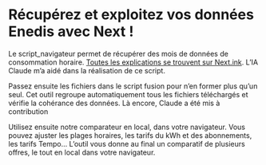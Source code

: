 # Récupérez et exploitez vos données Enedis avec Next !

Le script_navigateur permet de récupérer des mois de données de consommation horaire. [Toutes les explications se trouvent sur Next.ink]([url](https://next.ink/)). L’IA Claude m’a aidé dans la réalisation de ce script.

Passez ensuite les fichiers dans le script fusion pour n’en former plus qu’un seul. Cet outil regroupe automatiquement tous les fichiers téléchargés et vérifie la cohérance des données. Là encore, Claude a été mis à contribution

Utilisez ensuite notre comparateur en local, dans votre navigateur. Vous pouvez ajuster les plages horaires, les tarifs du kWh et des abonnements, les tarifs Tempo… L’outil vous donne au final un comparatif de plusieurs offres, le tout en local dans votre navigateur. 
